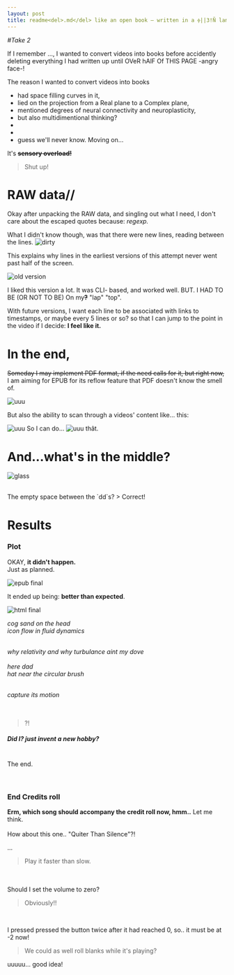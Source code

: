 ```yaml
---
layout: post
title: readme<del>.md</del> like an open book — written in a ⲫ||3!Ñ language.
---
```


*#Take 2*

If I remember ..., I wanted to convert videos into books before accidently deleting everything I had written up until OVeR hAlF Of THIS PAGE -angry face-!

The reason I wanted to convert videos into books

- had space filling curves in it,
- lied on the projection from a Real plane to a Complex plane,
- mentioned degrees of neural connectivity and neuroplasticity,
- but also multidimentional thinking?
-    
-   
- guess we'll never know. Moving on...

It's **~~sensory overload!~~**

> Shut up!

# RAW data//
Okay after unpacking the RAW data, and singling out what I need, 
I don't care about the escaped quotes because: *regexp.*

What I didn't know though, was that there were new lines, reading between the lines. 
![dirty](/public/assets/images/dirty1.png)

This explains why lines in the earliest versions of this attempt never went past half of the screen.

![old version](/public/assets/images/old_attempt.png)

I liked this version a lot. It was CLI- based, and worked well. BUT. I HAD TO BE (OR NOT TO BE) On my~~**?**~~ "lap" "top".

With future versions, I want each line to be associated with links to timestamps, or maybe every 5 lines or so? so that I can jump to the point in the video if I decide: **I feel like it.**

# In the end,

~~Someday I may implement PDF format, if the need calls for it, but right now,~~
I am aiming for EPUB for its reflow feature that PDF doesn't know the smell of.

![uuu](/public/assets/images/uuuuu.png)

But also the ability to scan through a videos' content like... this:

![uuu](/public/assets/images/this.png)
So I can do...
![uuu](/public/assets/images/that.png)
thât.


# And...what's in the middle?

![glass](/public/assets/images/qq.JPG)

<br>
The empty space between the `dd`s?
> Correct!

# Results

### Plot

OKAY, **it didn't happen.**<br>
Just as planned.<br>

![epub final](/public/assets/images/epub.png)

It ended up being: **better than expected**.

![html final](/public/assets/images/html.png)

_cog sand on the head_ <br>
_icon flow in fluid dynamics_ <br><br>

_why relativity and why turbulance aint my dove_ <br><br>
_here dad_<br>
_hat near the circular brush_<br><br>

_capture its motion_<br><br><br>

> ?!

##### Did I? just invent a new hobby? <br><br>

The end. <br><br><br>

### End Credits roll 

<b>Erm, which song should accompany the credit roll now, hmm..</b>
Let me think.<br><br>
How about this one.. "Quiter Than Silence"?!

...

> Play it faster than slow.


<br><br>
Should I set the volume to zero?

> Obviously!!

<br>

I pressed pressed the button twice after it had reached 0, so.. it must be at -2 now!

> We could as well roll blanks while it's playing?

uuuuu... good idea!

<br><br><br><br><br><br><br><br><br><br><br><br><br><br><br><br><br><br><br><br><br><br><br><br><br><br><br><br><br><br><br><br><br><br><br><br><br><br><br><br><br><br><br><br><br><br><br><br><br><br><br><br><br><br><br><br><br><br><br><br><br><br><br><br><br><br><br><br><br><br><br><br><br><br><br><br><br><br><br><br><br><br><br><br><br><br><br><br><br><br><br><br><br><br><br><br><br><br><br><br><br><br><br><br><br><br><br><br><br><br><br><br><br><br><br><br><br><br><br><br><br><br><br><br><br><br><br><br><br><br><br><br><br><br><br><br><br><br><br><br><br><br><br><br><br><br><br><br><br><br><br><br><br><br><br><br><br><br><br><br><br><br><br><br><br><br><br><br><br><br><br><br><br><br><br><br><br><br><br><br><br><br><br><br><br><br><br><br><br><br><br><br><br><br><br><br><br><br><br><br><br><br><br><br><br><br><br><br><br><br><br><br><br><br><br><br><br><br><br><br><br><br><br><br><br><br><br><br><br><br><br><br><br><br><br><br><br><br><br><br><br><br><br><br><br><br><br><br><br><br><br><br><br><br><br><br><br><br><br><br><br><br><br><br><br><br><br><br><br><br><br><br><br><br><br><br><br><br><br><br><br><br><br><br><br><br><br><br><br><br><br><br><br><br><br><br><br><br><br><br><br><br><br><br><br><br><br><br><br><br><br><br><br><br><br><br><br><br><br><br><br><br><br><br><br><br><br><br><br><br><br><br><br><br><br><br><br><br><br><br><br><br><br><br><br><br><br><br><br><br><br><br><br><br><br><br><br><br><br><br><br><br><br><br><br><br><br><br><br><br><br><br><br><br><br><br><br><br><br><br><br><br><br><br><br><br><br><br><br><br><br><br><br><br><br><br><br><br><br><br><br><br><br><br><br><br><br><br><br><br><br><br><br><br><br><br><br><br><br><br><br><br><br><br><br><br><br><br><br><br><br><br><br><br><br><br><br><br><br><br><br><br><br><br><br><br><br><br><br><br><br><br><br><br><br><br><br><br><br><br><br><br><br><br><br><br><br><br><br><br><br><br><br><br><br><br><br><br><br><br><br><br><br><br><br><br><br><br><br><br><br><br><br><br><br><br><br><br><br><br><br><br><br><br><br><br><br><br><br><br><br><br><br><br><br><br><br><br><br><br><br><br><br><br><br><br><br><br><br><br><br><br><br><br><br><br><br><br><br><br><br><br><br><br><br><br><br><br><br><br><br><br><br><br><br><br><br><br><br><br><br><br><br><br><br><br><br><br><br><br><br><br><br><br><br><br><br><br><br><br><br><br><br><br><br><br><br><br><br><br><br><br><br><br><br><br><br><br><br><br><br><br><br><br><br><br><br><br><br><br><br><br><br>
> I was joking!

...

> ...

...

> ...

You see when we pass the neighbour's roses and smell them just to realise they no longer smell because we weren't the first ones with this brilliant idea, I wonder if there is a way we could get the taste out of the food.

> The taste out of food?!<br>
> Isn't it called death when the body leaves the soul?

...

> ...

...

> I am joking!!

...

> I said I was joking.
It's like removing the wetness from water, cold from snow. it's emergent. so you can't. but you can change it, or change its environment.
your premise could be misleading also because a flower deliberatly produce  scent and we may just happen to pass when this effort has run its course.

...<br>
umph

> What now.

nothing.

> yes, long explanation to cover up the bad joke.

EYE didn't say anything!!!

> yeah but why are you acting as if dead is not a change of stasis in which  matter gets lost in translation? Maybe there is no scent without the flower but can't we only judge as far as we can experience? Maybe flower are like that because insects are watching, and scent is secondary, and pollination a necessity. Maybe the goal is not whether food tastes good or bad but if it passes the nutrients exam.

...

> I was seriously joking!

Your joke was wrong.

> See!

I didn't say my counter-argument will be right either, so don't get hyped up.<br>

Taking the sent out of the flower, or the taste out of the food has nothing to do with a soul leaving the body; whatever the soul means, or be called death, but rather, life.<br>
It seems like the sent and the taste are like the ride, when you have a car and a driver.<br>
If the rider is gone, it doesn't necesseraly mean the car is broken, but it's the ride that's gone.

> ...

You were also too quick to call the sent secondary and pollination primary. If this is seen as the journey and the destination, in case of life, doesn't this make the destination of living death? and if so, why isn't everyone rushing to die?<br>
There are beautiful flowers that don't smell much, nor subjectively pleasant, there are good looking foods, that aren't healthy nor appetising, the same can be said for beautiful cars that are high maintenance, and ridden occasionally, but also bodies that are prim, with a life that's empty.

> ...<br>
> It makes sence, but doesn't make any sense also at the same time.<br><br>
In case of life being the ride and death the destination, first, further transformation occur to the body after death. THis means, death is not the end for the body either, but a final stop for life.<br>
Second, when you are living, some people find it bearable to have a goal in life, just like when you are riding, a destination in mind. But this contradicts the mere fact of riding, if it's seen as living, because as you ride, you are at a destination everywhere you are, and as you live, it doesn't neceserily mean that your body is dead every second of your life.


...<br>
When you live you can't be dead every second of your life, because your heart no matter how fast or slow it may be beating, if you are alive, it never stops beating. So in a way, you are not dead every second of your life, but somewhere in a unique state of your life?

> So is it a one-way journey? to death?

...<br>
I don't know.

> If you tried to make the ride;life what you want it to be, you would be in the way of letting it be what it could be. Still despise the contradiction, questions like where do you see yourself in N years still exist, when in reality, being where you want to be in 5 years would require you to know the microstates of all the particles in the universe and all living entities, inside and outside your control to carve your way through. Even the weather cannot be forecast 1 month ahead with accuracy, let alone 5 years of all the particles in the universe, including the weather and all dynamic systems in it.

...<br>
You would also need to consider all the infinite ways in which each intent could be realised.

> No, you wouln't. Unless free will is real.

Oh yeah, I see, you already have the state of all the particles in the universe at a point. I assume including yourself?

> I think so?

Oh no, how about the technological realm. do particles in the universe dictate what the person will be searching on their phone, or even more complicated what they will be getting?

> uh.. I don't know. I didn't think about it.

I have an idea. but a top down one?!

Maybe the goals in life like the destination of the ride should be consideraded as part of the environment, as opposed of the car or the rider?<br>
Going at point X and arriving at point X are states of mind, they are not real. Being at point X is real, and depends on all other particles in the universe.

> So it seems at each point you can either be living in your head or in the world?

Yes and no. You are always present in the world, but see the reality being experienced as where you focus your attention. If it's in your head, Then maybe you are "living" in your head, or anywhere around your environmemt.<br>

> ...

Imagine me and you were going on a hike at night, and we both had torches. let's say they are normal torches that can only point within a radius of 10 meters. Let say we were also having a conversation while on this hike and we are chatting while pointing our torches where we are going. Then suddenly instead of pointing ahead, I turn the focus of the light to point to your face. When you finish speaking, you feel irritated, so you keep twitching your eyelids until your sight adapts again. We continue, then, instead of pointing forward again, I take the spotlight to my face, suddenly you stop looking forward and follow my light.<br>

This continuing and the focus keep going away from the environment, to face to face, to face to face. Eventually, we no longer know where we are with accuracy, eventually, we didn't pay attention to the last 500 meters because we were focusing on blinding our sights.

See that at any given time this light can only focus on one view at a time?

> ...

I see it like a conversation, too. When we are talking about a subject and the subject only the whole time, it's like we are pointing our torches forwards the whole time; analysing our discussion watch it develop.<br>
When instead of focusing on the subject I give my personal opinion, it's as if I was asking you to point your torch on my face. if I did it myself, it could be seen as being defensive; running away from the object of discussion by directing opinions on myself. And if I pointed it on yours, it'd be as if I was being subjective, as suddenly the conversation itself doesn't matter as much as what you think instead. At that point you may add an obstacle ahead of the hike, it may be a bridge. but in both case, the conversation is no longer just what it was; objective.

> ...It sounds like in the world we live in, roads and things man made are our opinions thrown here and there. And if that's the case, then we don't live in what the world is, we live in what the world could be.

I chose a hike instead of a walk for the same reason. I should have specified a hike on an off-beated trail, where those hiking have no intention to change the plot, but enjoy the existing story.<br><br>

> If it's a story, it seems to be one that will never end.

Tht's why having a goal is like expecting the life in your head to be the one you are enjoying instead of the actual one unfolding before your eyes.
I guess the beauty in a book, it unfolds like a trajectory braided by each word leading to the next, like footsteps behind your leg become the present then the past, then the present, then the past again, then the present then the past, but reaches every house with their messages like a postman.

On the hike, like in life, there are those who use lasers instead of torches to focus on the destination but lose the way around, and there are those who use torches to focus on the way around but lose the focus ahead. <br>
Sometimes when you get irritated that the cycing in front of you double crossed you, I used to want to revenge, so I pointed my laser ahead. But I figured I couldn't, cause I had missed the bottle in front of me, causing him to space out even further.<br> But when I realised I couln't double cross back until I double crossed myself, I took the torch and trew away the laser, double crossed myself everytime, and when I looked ahead, the wind was always there?<br><br>

> But weren't you lucky to have both the laser and the torch? How could you, if you only have one story, one focus at a time, one life? 

If you only have one life, like you can only have one light, when you get lost in the wild, if you use a laser, those who are coming to rescue you will search for you at where it's pointing. But it might not be where you are, just yet.

If you are a torch, pointing to somebody else, they might find them first, but they might not be the one that's lost. If you point it on your face, you will be found, but it will be your fault that you were lost. And if you point it ahead of your way, other may share the ride, come and walk by your side. 

> Can you pair up with somebody with a laser if you are a torch?

Add water and an extra staw to my whiskey? Erm, why waste water? Why disrespect the whisky? Why have wiskey with water when you can have whiskey, and water?

> But whiskey with water is less strong and makes you drunk slowly.

Why not just drink whiskey slowly and drink water when you are thirsty? The smell also gets affected, and you get to put a twisted expression after each subsequent sip, whyyyy? just whyyyy?

> I don't think that's how it works. When you mix them you don't get a bad whiskey or a bad water, but each drop of each changing each drop of the other forming a new drink.<br>
Furthermore, they cannot be compared, they can only be exchanged.<br>
You don't get a darker white and a lighter black from mixing black and white, <br>
You get a colour in its own right.<br><br>
As per whiskey with water, maybe you might like it that way, too? 

No thanks. I just like water when I drink water, and

> And don't you just like the leaf when you drink tea?

...

> I am joking!<br>
> But either way you are not safe from being lost, or from people?! 

uhmp.. only those who are lost can be found, and not all people count as people.

> ?!

If you are on a ride for example, and your destination is the sunset, you are different from somebody riding to their house. The sunset can find you everywhere, your house is only somewhere.<br>

People you meet at the sunset don't count as people but as backgrounds to the sunset, and to them, so do you, whereas if you go home and somebody is missing for no reason, you may start panicking for whatever reason.

> Either the center or the tengent of the circle again!

yes... While to a free ranger, a goal may be a contradiction, to a marine botanist, the rooftop of a this building wasn't underwater a million years ago.

While the beauty of the free ranger is that they may never need their torch, or may have lost their lasers since they don't search for what they need, it finds them, 

this beauty is also a curse, cause if they were in a football game, they'd be the goal keeper.

> I am losing the focus of the conversation. Or I just don't understand it anymore. My torch is becoming a bad mirror, I guess?

Or your laser became a low battery icon?<br><br>
What don't you understand? Not that any of this is absolute, or even makes sense at best.

> We now have torches, lasers, souls, batteries, tengents, football games, marine botanits, sunsets, subjectives, defensive conversations, getting lost, being found, flowers, life, death, pollination, drivers and seats and what not? WHaT aRe We EVEN talking about?!

It's drivers and cars, not drivers and seats..

> See I don't even know anymore!<br>
> Even the rain is getting bored of our conversation.

If it "stopped" doesn't that mean the opposite? As in stopping your ride to get an ice cream? Cause have you ever stopped in the middle of a ride because you are bored?

> uhm.., if the body is just a car, and living is the ride, how many seats does yours have?

...,<br>
interesting!<br>
I don't know..<br>
How could I know?<br>
With people and things that come and go,..<br>
Maybe I am not even a car, maybe I am traaaain?

> If you are a train, then I am the railway.

...

> ...

What if I am an airplane then?

> If you are an airplane, then..<br>
Then I am the ground.<br><br>
Yeah, you cannot be flying forever, you must land somewhere on the ground sooner or later. Every time you take off, you have to take off from me, and every time you land it's also on me, and if you crash, you will also be crashing on me.<br>
The ground is also better because if I say I will be the sky, you may automatically choose to be a millipede and start wondering how they cordinate all those legs, and if I am earth then, I will either be holding the roots of plants and the trees they walk on or the soil they tickle or catch them when they fall.<br>
The ground is also better in case you want to be a boat and never touch the ground, but even if you won't touch the ground, I would still hold your anchor and if you sink, I will still meet you at the bottom of the ocean. 
And if y-

Wow!

> I am joking!<br>I am joking!

Wow wow wow,<br> 
Then I guess I should be glad being just me.

> Then I

Hein, then what?

> I'd still be the ground.

... why on earth would you be the ground now? 

> cause, life is too short?

Oh my goooshhhh

> I am joking!!!!!!!!!!!!!
I meant to say, you would look down on me, but I'd still hold your ground?

..what a cheesy coverup.

> I'd still feed the cattle

AAAAAAAAAAAAAAA shut upppppppppp!!!!

Did you know that a female cat is called a queen and a male cat is called a bitch?

> Nope..<br>
> Does that make a male cat a king? how is a male dog called?

..A **troll** would make more sense!

> ..<br><br>
> You are so mean!<br>Why do you have to call my dog a troll after I've just called a male cat a king?

You don't have a dog.<br><br>

> You are right.. I-only-have-a-queeeeeeen.

...<br>
Since when?

> Since.. N-

AAAAAAAA.. Lea-Leave me aloooone!!!!

I am not a queen, and a female cat doesn't make the male cat king!

> But if you were a queen, I woul..

I am never being. 

> But if you were?!!<br>

You'd still be just you.

> Just me?<br><br>
What? Are you.. g-g--ay?

Grrrrrr!!!<BR>Why Don't you get it? Are you pretending, or what?

> ..?

I don't want to be a queen, and I don't see why anybody would ever want to be king.

But if you became a king, you'd stop being you, and I'd have to like a king; possibly become a queen, when I'd neither want to like a king, nor being a queen.

> So you 

NO, I do not.

>..<br>But you just 

No, I did not.<br>
...

> Were you joking?<br>

Okay, fiiine, yes, I do want to continue with the blog.

> Th-

Yeah, the credit roll!

> I meant to say there is nothing wrong with -

eh eh eh..
I am not gay, well, maybe.

> uh?<br>
I meant to say there is nothing wrong with saying you are joking, when what you say is taken more seriously than it should.

Yeah? then I am joking.

> But I haven't reacted?!

...

> So you do like-

AAAAAAAAAAAAAAAAAAAAAAAAAAAAAAAAAAARRRRRRRRRRRRRRRRRRRRRRRRRRRRRRRRRRRRRRRRRRRRRRRRHHHHHHHHHHHHHHHHHHHH


### End Credits roll (frtt)

While aiming to convert HTML to EPUB, 

![what's the matter?](/public/assets/images/matter_0.jpg)
I just wabted to know ~~what's the matter~~ the
![what's the matter?](/public/assets/images/matter_3.jpg)
![what's the matter?](/public/assets/images/matter_4.jpg)
![what's the matter?](/public/assets/images/matter_5.jpg)
And compare it with other
![what's the matter?](/public/assets/images/matter_6.jpg)
So that I could figure if..
![what's the matter?](/public/assets/images/matter_7.png)



#### I figured out that HTML is all I ever needed! Phew..<br><br>
![very fast book](/public/assets/images/fast_book.png)

## Post-Credit Scenes
My favourite thing about coding is:
![would rather](/public/assets/images/would_rather.png)
And that's why this project was awesome!

> Because not only GNU is Not Unix, the cursor at the end of the list stopped because, apart from Finding, Designing, Testing and Writting, my other favourite thing about coding is: **Reading**!

But not only epub is bandwith heavier than HTML, there was one aspect of FastBook which I overL👀ked.

**Instead of keeping each video book in ibooks, why not request it again?**👀

Similar to cooking, versus watching a cooking show, I personaly find reading and ruminating more enthralling than watching and forgetting.

So with that in mind on how to use FastBook, this is how to ~~cook a book~~ boil as part of the ingredients.<br><br>

**1) Turn off the oven**

![where?](/public/assets/images/light.JPG)

To toggle the dark ~~mode~~ side, press the moon.
![moon](/public/assets/images/moon.png)

>> **The `*stars*` are sold separately.**

Can I at least have the monlight?

> Do you wanna go premium?

No.

> With a 1 month free trial?

Noo.

> 3 month free trial?

Nooo. omg, leave me alone!

> But premium is also free.

Huā?



<br>
**2) Touch the flame**

1. Too far
![out_of_sight](/public/assets/images/too_far.png)
2. Too close
![too close](/public/assets/images/so_close.png)

**3) I think it's TIME...to** ~~delete all the code and start all over again~~ **ASK WHAT TIME IT IS!**
![pascal](/public/assets/images/time.png)

The time icon toggles the time. (pretty self-explanatory). When you clicked on the timestamps toggled, what happened?

**5) Veni Vedi Vici**

> Just like the cover of this boiling pot, I get very annoyed when there is too much water in my soup.

![fork](/public/assets/images/fork.png)
That's why I designed this "fork" to "scoope" out the important ~~giga~~**bits**.

But in form of an arrow. Cause **I like when content "goes to the point"** ~~of the fork or?~~.

Ah the sky! so blue.. Namely the title, and everything else highlighted in that colour will have the luxury to be jumped to when you hit the target. <<this text should also be highlighted in sky blue. `TODO: do it..`<br>

You tried it? ~~and it didn't work on your computer?~~<br>

Congratulations, you successfully skipped to parts that were likely to be suitable starts. (which were also computed without you noticing --yay).

This is for all the intros out there, to which, unless your name starts with "R" and your surname is "Sapolsky", I just don't want to know if you have been absent ~~minded~~.<br>
I was never ~~settling on settling~~ following. I was just passing.

To find these starts, I am reusing backends from a Natural Language Processing (NLP) project that I worked on in the past to cut down the bushes, so there be no more beatings around bushes?
```TODO: now that I think about it: scaling it to every page I visit?```

**6) No, no, it's not the small talks.. I just find it hard to engage in conversations when Pascal is not around.**

Who is Pascal?

> Yes.

## Concepts

- Event Propagation
- iFrames
- CSS Properties
- Epub specification
- Natural Language Processing (NLP)
- Something I forgot

## Finding ~~the_other_sock~~ ~~nemo~~ ~~wally~~ P-P-P-Pascal!
How come you can see the tip of my nose and I can't!<br><br>
![pascal](/public/assets/images/pascal.png)
I heard it lies at infinity?

> You do hear things, don't you?

... Can you see my eyes, t👀?<br>No way!<br>
My forehead?..oh you have something _h**E**re_<br>
> Wh**E**re?

## Reading tips? haha

I can't be the only one who hates it when rereading a book, they find themselves removing highlights made by their past selves. That spoiler!

If I hadn't find a new hobby with the highlight feature, I could have removed it all together even.
**The solution to this is self-evident. <u>Leave the book clean for the next reader.</u>**

Another thing I personally noticed when highlighting was that my brain would start taking the highlighted information for granted and stop pondering about them because it'd now seem as if it had them on demand.<br><br>
Information measured is not worth evolving. No wonder the double slit experiment.

Obviously this, is as dangerous as taking pictures on a trip or a walk, because the reading itself, just like the moment itself is the actual take away.
Even the Uncertainty principle could back this up!

If there is anything worth remunating about, to the brain, if the process of reading is being interupted, this whole reading may becomes the equivalence of drinking water when brushing teeth. ~~If you brush your teeth at all.~~<br>

Sometimes, some people read comments and review before reading a book they want to read. How is this any different from taking a picture of a meal before tasting it?
Don't you know that anticipating a reward raises your dopamine level and makes you unable to enjoy the book or whatever process it is to the initial level?
Think about it, do you think being hyped beforehand turns the graph of your enjoyement into an exponential growth or an exponential decay one?

Why do you think social medias and those games are addictive? Do you ever match the same reward level you started with, or it's your hope to reach it again that keeps you up, like in Zeno's paradox of motion ~~or flirting~~?! How do you think gambling works?

If climbing a mountain and reaching the top is more rewarding than going down and reaching the bottom, why are you going down in hope to get to the top? ~~says someone sitting at their desk starring at the drizzle but thinking of going to the beach, nonetheless.~~

This is when taking notes afterwards, preferably after a pause (cause I think the brain needs time to package this information and you may forget it faster if you don't give it the time to store it properly. It might seem counter unintuitive in this high paced world we live in nowadays to still be listening to yourself by the time you finish saying those 4 letters; "wait", but every process needs time and if you can't rush a boiling kettle to ..., why are you rushing your brain to store cold memories? don't you know they will be even colder when you retrieve them?)

Another way to reinforce the storage is adding ember to it, every once in a while, they say you need to reference it, is it 20 times? Anyways, sometimes I just use the information in other settings. This way, it gets more opportunities to be remembered.
See it as having a worm bin and a garden separatly, or having a wormbin feed into a garden directly.
Now I have interest to keep the bin up to date, because other things depends on it; moving it from something available, to something indispensable.

Cause 20 times,lol, who hit their head to abide to facts like that?
Don't you know that if your brain knows it's doing something it does it worse than if it never knew in the first place? What do you think is the hardest part in acting natural? Is it the acting? or the natural? is it me? or those aren't meant to ever be in the same sentence?<br>


Good luck acting natural now!<br>


If using this on MacOS/Ios, with the Web format, there is a way to markup the page. This automatically converts it into a Pdf file, also.<br>For epub, there is a built-in note feature in iBooks. I have absolutly no information on how this project works or displays on any other operating system, ~~and I couldn't be bothered.~~

But this might not be necessary if notes are:
- saved separatly, as a reflections, (which is "better"? imho?, like eating from your plate instead of eating from a pot? at a party? _yikes, do you know no shame?_ ~~GIVE ME THE POT!! _come baaack, I will give you my_ pl..~~)
- used directly in other applications or analysis from alien settings. e.g. If reading about worms then hyphae, what's the contrast between them? Maybe apply this in another unrelated field? Maybe, instead.. No, Maybe.. oh, maybe playing with legos is just fun in itself? Don't you aggree?<br>
> ...

Yes?<br>
No?<br>
Definitely?<br>
Naturally?<br>
"Naterally wicous"?


But that's just me..<br>
Tell me what you do at.. oh, there is no way to tell me.<br>

Anyway, I am bored now.<br>
Go find out what the other things do, ~~if you want.~~

#### _[Use ~~me~~](http://apps.tatianazihindula.com:5000)_ IFF working for y
